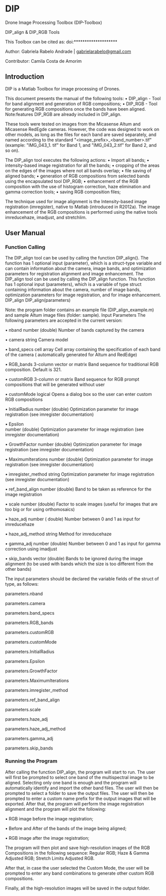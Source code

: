 # DIP
Drone Image Processing Toolbox (DIP-Toolbox)

DIP_align & DIP_RGB Tools

This Toolbox can be cited as:
doi:********************

Author:
Gabriela Rabelo Andrade | gabrielarabelo@gmail.com

Contributor:
Camila Costa de Amorim


## Introduction
DIP is a Matlab Toolbox for image processing of Drones.

This document presents the manual of the following tools:
• DIP_align - Tool for band alignment and generation of RGB compositions;
• DIP_RGB - Tool for generating RGB compositions once the bands have been aligned. Note:features DIP_RGB are already included in DIP_align.

These tools were tested on images from the Micasense Altum and Micasense RedEgde cameras. However, the code was designed to work on other models, as long as the files for each band are saved separately, and named according to the standard "<image_prefix>_<band_number>.tif" (example: "IMG_043_1. tif" for Band 1, and "IMG_043_2.tif" for Band 2, and so on).

The DIP_align tool executes the following actions:
• Import all bands;
• intensity-based image registration for all the bands;
• cropping of the areas on the edges of the images where not all bands overlap;
• file saving of aligned bands;
• generation of RGB compositions from selected bands using the encapsulated tool DIP_RGB;
• enhancement of the RGB composition with the use of histogram correction, haze elimination and gamma correction tools;
• saving RGB composition files;

The technique used for image alignment is the Intensity-based image registration (imregister), native to Matlab (introduced in R2012a).
The image enhancement of the RGB compositions is performed using the native tools imreducehaze, imadjust, and stretchlim.

## User Manual
### Function Calling
The DIP_align tool can be used by calling the function DIP_align(). The function has 1 optional input (parameter), which is a struct-type variable and can contain information about the camera, image bands, and optimization parameters for registration alignment and image enhancement.
The DIP_align tool can be used by calling the DIP_align function. This function has 1 optional input (parameters), which is a variable of type struct containing information about the camera, number of image bands, optimization parameters for image registration, and for image enhancement.
DIP_align
DIP_align(parameters)

Note: the program folder contains an example file (DIP_align_example.m) and sample Altum image files (folder: sample).
Input Parameters
The following parameters are accepted in the current version:

• nband
number (double)
Number of bands captured by the camera

• camera
string
Camera model

• band_specs
cell array
Cell array containing the specification of each band of the camera ( automatically generated for Altum and RedEdge)

• RGB_bands
3-column vector or matrix
Band sequence for traditional RGB composition.
Default is 321.

• customRGB
3-column or matrix
Band sequence for RGB prompt compositions that will be generated without user

• customMode
logical
Opens a dialog box so the user can enter custom RGB compositions

• InitialRadius
number (double)
Optimization parameter for image registration (see imregister documentation)

• Epsilon       
number (double)
Optimization parameter for image registration (see imregister documentation)

• GrowthFactor 
number (double)
Optimization parameter for image registration (see imregister documentation)

• MaximumIterations
number (double)
Optimization parameter for image registration (see imregister documentation)

• imregister_method
string
Optimization parameter for image registration (see imregister documentation)

• ref_band_align
number (double)
Band to be taken as reference for the image registration

• scale
number (double)
Factor to scale images (useful for images that are too big or for using orthomosaics)

• haze_adj
number ( double)
Number between 0 and 1 as input for imreducehaze

• haze_adj_method
string
Method for imreducehaze

• gamma_adj
number (double)
Number between 0 and 1 as input for gamma correction using imadjust

• skip_bands
vector (double)
Bands to be ignored during the image alignment (to be used with bands which the size is too different from the other bands)


The input parameters should be declared the variable fields of the struct of type, as follows:

parameters.nband

parameters.camera

parameters.band_specs

parameters.RGB_bands

parameters.customRGB

parameters.customMode

parameters.InitialRadius

parameters.Epsilon

parameters.GrowthFactor

parameters.MaximumIterations

parameters.imregister_method

parameters.ref_band_align

parameters.scale

parameters.haze_adj

parameters.haze_adj_method

parameters.gamma_adj

parameters.skip_bands


### Running the Program
After calling the function DIP_align, the program will start to run.
The user will first be prompted to select one band of the multispectral image to be aligned. Selecting only one band is enough and the program will automatically identify and import the other band files.
The user will then be prompted to select a folder to save the output files.
The user will then be prompted to enter a custom name prefix for the output images that will be exported.
After that, the program will perform the image registration alignment and the program will plot the following:

• RGB image before the image registration;

• Before and After of the bands of the image being aligned;

• RGB image after the image registration;


The program will then plot and save high-resolution images of the RGB Compositions in the following sequence: Regular RGB; Haze & Gamma Adjusted RGB; Stretch Limits Adjusted RGB.

After that, in case the user selected the Custom Mode, the user will be prompted to enter any band combinations to generate other custom RGB compositions.

Finally, all the high-resolution images will be saved in the output folder.
